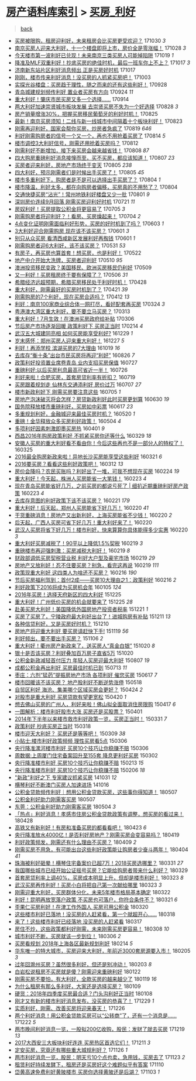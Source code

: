 [房产语料库索引](../../README.md)  > [买房_利好](买房_利好.md)
====
> [back](../README.md)

- [买房被限购，租房迎利好，未来租房会比买房更受欢迎？](http://jkwz.applinzi.com/ittc/7030286570475750417.html#%E4%B9%B0%E6%88%BF%E8%A2%AB%E9%99%90%E8%B4%AD%EF%BC%8C%E7%A7%9F%E6%88%BF%E8%BF%8E%E5%88%A9%E5%A5%BD%EF%BC%8C%E6%9C%AA%E6%9D%A5%E7%A7%9F%E6%88%BF%E4%BC%9A%E6%AF%94%E4%B9%B0%E6%88%BF%E6%9B%B4%E5%8F%97%E6%AC%A2%E8%BF%8E%EF%BC%9F) 171030 *3* 
- [南京买房人迎来大利好，十一个楼盘即将上市，房价全是零涨幅！](http://jkwz.applinzi.com/ittc/7029179431921386513.html#%E5%8D%97%E4%BA%AC%E4%B9%B0%E6%88%BF%E4%BA%BA%E8%BF%8E%E6%9D%A5%E5%A4%A7%E5%88%A9%E5%A5%BD%EF%BC%8C%E5%8D%81%E4%B8%80%E4%B8%AA%E6%A5%BC%E7%9B%98%E5%8D%B3%E5%B0%86%E4%B8%8A%E5%B8%82%EF%BC%8C%E6%88%BF%E4%BB%B7%E5%85%A8%E6%98%AF%E9%9B%B6%E6%B6%A8%E5%B9%85%EF%BC%81) 171028 *3* 
- [今天楼市第一波利好已兑现！未来南京三类买房人可能掉陷阱](http://jkwz.applinzi.com/ittc/7026196697133351953.html#%E4%BB%8A%E5%A4%A9%E6%A5%BC%E5%B8%82%E7%AC%AC%E4%B8%80%E6%B3%A2%E5%88%A9%E5%A5%BD%E5%B7%B2%E5%85%91%E7%8E%B0%EF%BC%81%E6%9C%AA%E6%9D%A5%E5%8D%97%E4%BA%AC%E4%B8%89%E7%B1%BB%E4%B9%B0%E6%88%BF%E4%BA%BA%E5%8F%AF%E8%83%BD%E6%8E%89%E9%99%B7%E9%98%B1) 171019 *1* 
- [降准及MLF双重利好！抄底买房的绝佳时机，最后一班车你上不上？](http://jkwz.applinzi.com/ittc/7025463431732397072.html#%E9%99%8D%E5%87%86%E5%8F%8AMLF%E5%8F%8C%E9%87%8D%E5%88%A9%E5%A5%BD%EF%BC%81%E6%8A%84%E5%BA%95%E4%B9%B0%E6%88%BF%E7%9A%84%E7%BB%9D%E4%BD%B3%E6%97%B6%E6%9C%BA%EF%BC%8C%E6%9C%80%E5%90%8E%E4%B8%80%E7%8F%AD%E8%BD%A6%E4%BD%A0%E4%B8%8A%E4%B8%8D%E4%B8%8A%EF%BC%9F) 171017 *3* 
- [济南新东站片区利好消息频出 正是买房好时机](http://jkwz.applinzi.com/ittc/7025429363074532369.html#%E6%B5%8E%E5%8D%97%E6%96%B0%E4%B8%9C%E7%AB%99%E7%89%87%E5%8C%BA%E5%88%A9%E5%A5%BD%E6%B6%88%E6%81%AF%E9%A2%91%E5%87%BA+%E6%AD%A3%E6%98%AF%E4%B9%B0%E6%88%BF%E5%A5%BD%E6%97%B6%E6%9C%BA) 171017  
- [刚刚，楼市传来利好消息！没买房的人抓紧买房吧！](http://jkwz.applinzi.com/ittc/7020248489009873936.html#%E5%88%9A%E5%88%9A%EF%BC%8C%E6%A5%BC%E5%B8%82%E4%BC%A0%E6%9D%A5%E5%88%A9%E5%A5%BD%E6%B6%88%E6%81%AF%EF%BC%81%E6%B2%A1%E4%B9%B0%E6%88%BF%E7%9A%84%E4%BA%BA%E6%8A%93%E7%B4%A7%E4%B9%B0%E6%88%BF%E5%90%A7%EF%BC%81) 171003  
- [实探光谷楼盘：买房趋于理性，随之而来的还有这些利好！](http://jkwz.applinzi.com/ittc/7018289041882219537.html#%E5%AE%9E%E6%8E%A2%E5%85%89%E8%B0%B7%E6%A5%BC%E7%9B%98%EF%BC%9A%E4%B9%B0%E6%88%BF%E8%B6%8B%E4%BA%8E%E7%90%86%E6%80%A7%EF%BC%8C%E9%9A%8F%E4%B9%8B%E8%80%8C%E6%9D%A5%E7%9A%84%E8%BF%98%E6%9C%89%E8%BF%99%E4%BA%9B%E5%88%A9%E5%A5%BD%EF%BC%81) 170928  
- [青岛城建规划频传利好 置业者买房有方向](http://jkwz.applinzi.com/ittc/7016655558453756945.html#%E9%9D%92%E5%B2%9B%E5%9F%8E%E5%BB%BA%E8%A7%84%E5%88%92%E9%A2%91%E4%BC%A0%E5%88%A9%E5%A5%BD+%E7%BD%AE%E4%B8%9A%E8%80%85%E4%B9%B0%E6%88%BF%E6%9C%89%E6%96%B9%E5%90%91) 170924 *11* 
- [重大利好！肇庆市民买房又多一个选择……](http://jkwz.applinzi.com/ittc/7013273741545702161.html#%E9%87%8D%E5%A4%A7%E5%88%A9%E5%A5%BD%EF%BC%81%E8%82%87%E5%BA%86%E5%B8%82%E6%B0%91%E4%B9%B0%E6%88%BF%E5%8F%88%E5%A4%9A%E4%B8%80%E4%B8%AA%E9%80%89%E6%8B%A9%E2%80%A6%E2%80%A6) 170914  
- [两大利好加速崇贤城市板块发展 去崇贤买房不失为一个好选择](http://jkwz.applinzi.com/ittc/7006881493899805713.html#%E4%B8%A4%E5%A4%A7%E5%88%A9%E5%A5%BD%E5%8A%A0%E9%80%9F%E5%B4%87%E8%B4%A4%E5%9F%8E%E5%B8%82%E6%9D%BF%E5%9D%97%E5%8F%91%E5%B1%95+%E5%8E%BB%E5%B4%87%E8%B4%A4%E4%B9%B0%E6%88%BF%E4%B8%8D%E5%A4%B1%E4%B8%BA%E4%B8%80%E4%B8%AA%E5%A5%BD%E9%80%89%E6%8B%A9) 170828 *3* 
- [房产销量增涨30%，把握买房移民葡萄牙的利好时机！](http://jkwz.applinzi.com/ittc/7005685105857922064.html#%E6%88%BF%E4%BA%A7%E9%94%80%E9%87%8F%E5%A2%9E%E6%B6%A830%25%EF%BC%8C%E6%8A%8A%E6%8F%A1%E4%B9%B0%E6%88%BF%E7%A7%BB%E6%B0%91%E8%91%A1%E8%90%84%E7%89%99%E7%9A%84%E5%88%A9%E5%A5%BD%E6%97%B6%E6%9C%BA%EF%BC%81) 170825  
- [最新！南京买房须知！二线与新一线城市中间隔着十个板块利好！](http://jkwz.applinzi.com/ittc/7004927218596447248.html#%E6%9C%80%E6%96%B0%EF%BC%81%E5%8D%97%E4%BA%AC%E4%B9%B0%E6%88%BF%E9%A1%BB%E7%9F%A5%EF%BC%81%E4%BA%8C%E7%BA%BF%E4%B8%8E%E6%96%B0%E4%B8%80%E7%BA%BF%E5%9F%8E%E5%B8%82%E4%B8%AD%E9%97%B4%E9%9A%94%E7%9D%80%E5%8D%81%E4%B8%AA%E6%9D%BF%E5%9D%97%E5%88%A9%E5%A5%BD%EF%BC%81) 170823  
- [刚需再迎利好，国家会帮你买房，炒房者急疯了](http://jkwz.applinzi.com/ittc/7003627223226254352.html#%E5%88%9A%E9%9C%80%E5%86%8D%E8%BF%8E%E5%88%A9%E5%A5%BD%EF%BC%8C%E5%9B%BD%E5%AE%B6%E4%BC%9A%E5%B8%AE%E4%BD%A0%E4%B9%B0%E6%88%BF%EF%BC%8C%E7%82%92%E6%88%BF%E8%80%85%E6%80%A5%E7%96%AF%E4%BA%86) 170819 *646* 
- [利好刚需购房者的信号一个又一个，再也不用抢着买房了](http://jkwz.applinzi.com/ittc/7001774233678775312.html#%E5%88%A9%E5%A5%BD%E5%88%9A%E9%9C%80%E8%B4%AD%E6%88%BF%E8%80%85%E7%9A%84%E4%BF%A1%E5%8F%B7%E4%B8%80%E4%B8%AA%E5%8F%88%E4%B8%80%E4%B8%AA%EF%BC%8C%E5%86%8D%E4%B9%9F%E4%B8%8D%E7%94%A8%E6%8A%A2%E7%9D%80%E4%B9%B0%E6%88%BF%E4%BA%86) 170814 *5* 
- [楼市调控3大利好信号，刚需还用抢着买房吗？](http://jkwz.applinzi.com/ittc/7001054815302714384.html#%E6%A5%BC%E5%B8%82%E8%B0%83%E6%8E%A73%E5%A4%A7%E5%88%A9%E5%A5%BD%E4%BF%A1%E5%8F%B7%EF%BC%8C%E5%88%9A%E9%9C%80%E8%BF%98%E7%94%A8%E6%8A%A2%E7%9D%80%E4%B9%B0%E6%88%BF%E5%90%97%EF%BC%9F) 170812  
- [刚需利好不断增加，接下来买房会越来越省钱！](http://jkwz.applinzi.com/ittc/6999515115215651856.html#%E5%88%9A%E9%9C%80%E5%88%A9%E5%A5%BD%E4%B8%8D%E6%96%AD%E5%A2%9E%E5%8A%A0%EF%BC%8C%E6%8E%A5%E4%B8%8B%E6%9D%A5%E4%B9%B0%E6%88%BF%E4%BC%9A%E8%B6%8A%E6%9D%A5%E8%B6%8A%E7%9C%81%E9%92%B1%EF%BC%81) 170808 *87* 
- [四大购房重磅利好消息接憧而至，买不买房，都应该知道！](http://jkwz.applinzi.com/ittc/6998706151498449937.html#%E5%9B%9B%E5%A4%A7%E8%B4%AD%E6%88%BF%E9%87%8D%E7%A3%85%E5%88%A9%E5%A5%BD%E6%B6%88%E6%81%AF%E6%8E%A5%E6%86%A7%E8%80%8C%E8%87%B3%EF%BC%8C%E4%B9%B0%E4%B8%8D%E4%B9%B0%E6%88%BF%EF%BC%8C%E9%83%BD%E5%BA%94%E8%AF%A5%E7%9F%A5%E9%81%93%EF%BC%81) 170807 *23* 
- [买房者迎来利好，房地产市场终于变天](http://jkwz.applinzi.com/ittc/6998401893163074576.html#%E4%B9%B0%E6%88%BF%E8%80%85%E8%BF%8E%E6%9D%A5%E5%88%A9%E5%A5%BD%EF%BC%8C%E6%88%BF%E5%9C%B0%E4%BA%A7%E5%B8%82%E5%9C%BA%E7%BB%88%E4%BA%8E%E5%8F%98%E5%A4%A9) 170805 *238* 
- [四大利好，预示刚需者们是时候出手买房了！](http://jkwz.applinzi.com/ittc/6998286889441035281.html#%E5%9B%9B%E5%A4%A7%E5%88%A9%E5%A5%BD%EF%BC%8C%E9%A2%84%E7%A4%BA%E5%88%9A%E9%9C%80%E8%80%85%E4%BB%AC%E6%98%AF%E6%97%B6%E5%80%99%E5%87%BA%E6%89%8B%E4%B9%B0%E6%88%BF%E4%BA%86%EF%BC%81) 170805 *45* 
- [楼市多重利好下，购房者是不是可以选择出手买房了？](http://jkwz.applinzi.com/ittc/6998054588408923153.html#%E6%A5%BC%E5%B8%82%E5%A4%9A%E9%87%8D%E5%88%A9%E5%A5%BD%E4%B8%8B%EF%BC%8C%E8%B4%AD%E6%88%BF%E8%80%85%E6%98%AF%E4%B8%8D%E6%98%AF%E5%8F%AF%E4%BB%A5%E9%80%89%E6%8B%A9%E5%87%BA%E6%89%8B%E4%B9%B0%E6%88%BF%E4%BA%86%EF%BC%9F) 170804 *1* 
- [楼市降温，利好太多，都在向购房者偏移，买房真的不用愁了？](http://jkwz.applinzi.com/ittc/6997964709339595792.html#%E6%A5%BC%E5%B8%82%E9%99%8D%E6%B8%A9%EF%BC%8C%E5%88%A9%E5%A5%BD%E5%A4%AA%E5%A4%9A%EF%BC%8C%E9%83%BD%E5%9C%A8%E5%90%91%E8%B4%AD%E6%88%BF%E8%80%85%E5%81%8F%E7%A7%BB%EF%BC%8C%E4%B9%B0%E6%88%BF%E7%9C%9F%E7%9A%84%E4%B8%8D%E7%94%A8%E6%84%81%E4%BA%86%EF%BC%9F) 170804  
- [交通快捷买房“沾光”！常州地铁利好楼盘又少一批](http://jkwz.applinzi.com/ittc/6996857746610455569.html#%E4%BA%A4%E9%80%9A%E5%BF%AB%E6%8D%B7%E4%B9%B0%E6%88%BF%E2%80%9C%E6%B2%BE%E5%85%89%E2%80%9D%EF%BC%81%E5%B8%B8%E5%B7%9E%E5%9C%B0%E9%93%81%E5%88%A9%E5%A5%BD%E6%A5%BC%E7%9B%98%E5%8F%88%E5%B0%91%E4%B8%80%E6%89%B9) 170801 *9* 
- [深圳房价连续9月回落 刚需买房迎利好时机](http://jkwz.applinzi.com/ittc/6992805499102561296.html#%E6%B7%B1%E5%9C%B3%E6%88%BF%E4%BB%B7%E8%BF%9E%E7%BB%AD9%E6%9C%88%E5%9B%9E%E8%90%BD+%E5%88%9A%E9%9C%80%E4%B9%B0%E6%88%BF%E8%BF%8E%E5%88%A9%E5%A5%BD%E6%97%B6%E6%9C%BA) 170721 *11* 
- [房奴利好！买房提取公积金将更容易了](http://jkwz.applinzi.com/ittc/6986767714105164817.html#%E6%88%BF%E5%A5%B4%E5%88%A9%E5%A5%BD%EF%BC%81%E4%B9%B0%E6%88%BF%E6%8F%90%E5%8F%96%E5%85%AC%E7%A7%AF%E9%87%91%E5%B0%86%E6%9B%B4%E5%AE%B9%E6%98%93%E4%BA%86) 170705 *3* 
- [刚需购房者将迎利好？！看房、买房燥起来！](http://jkwz.applinzi.com/ittc/6986436951316890629.html#%E5%88%9A%E9%9C%80%E8%B4%AD%E6%88%BF%E8%80%85%E5%B0%86%E8%BF%8E%E5%88%A9%E5%A5%BD%EF%BC%9F%EF%BC%81%E7%9C%8B%E6%88%BF%E3%80%81%E4%B9%B0%E6%88%BF%E7%87%A5%E8%B5%B7%E6%9D%A5%EF%BC%81) 170704 *2* 
- [4点变化证明刚需面临利好形势，买房的好时机到了吗？](http://jkwz.applinzi.com/ittc/6974750468776395780.html#4%E7%82%B9%E5%8F%98%E5%8C%96%E8%AF%81%E6%98%8E%E5%88%9A%E9%9C%80%E9%9D%A2%E4%B8%B4%E5%88%A9%E5%A5%BD%E5%BD%A2%E5%8A%BF%EF%BC%8C%E4%B9%B0%E6%88%BF%E7%9A%84%E5%A5%BD%E6%97%B6%E6%9C%BA%E5%88%B0%E4%BA%86%E5%90%97%EF%BC%9F) 170603 *1* 
- [3大利好迎合刚需购房 现在该不该买房？](http://jkwz.applinzi.com/ittc/6974218887120815108.html#3%E5%A4%A7%E5%88%A9%E5%A5%BD%E8%BF%8E%E5%90%88%E5%88%9A%E9%9C%80%E8%B4%AD%E6%88%BF+%E7%8E%B0%E5%9C%A8%E8%AF%A5%E4%B8%8D%E8%AF%A5%E4%B9%B0%E6%88%BF%EF%BC%9F) 170601 *3* 
- [别只从众买房 看清西咸新区发展利好再掏钱](http://jkwz.applinzi.com/ittc/6974196285748806660.html#%E5%88%AB%E5%8F%AA%E4%BB%8E%E4%BC%97%E4%B9%B0%E6%88%BF+%E7%9C%8B%E6%B8%85%E8%A5%BF%E5%92%B8%E6%96%B0%E5%8C%BA%E5%8F%91%E5%B1%95%E5%88%A9%E5%A5%BD%E5%86%8D%E6%8E%8F%E9%92%B1) 170601 *1* 
- [刚需购房者迎6大利好，该不该买房？](http://jkwz.applinzi.com/ittc/6973857582136427525.html#%E5%88%9A%E9%9C%80%E8%B4%AD%E6%88%BF%E8%80%85%E8%BF%8E6%E5%A4%A7%E5%88%A9%E5%A5%BD%EF%BC%8C%E8%AF%A5%E4%B8%8D%E8%AF%A5%E4%B9%B0%E6%88%BF%EF%BC%9F) 170531 *53* 
- [有房子，再买房也算首套！想买房，也是利好！](http://jkwz.applinzi.com/ittc/6970515128947573765.html#%E6%9C%89%E6%88%BF%E5%AD%90%EF%BC%8C%E5%86%8D%E4%B9%B0%E6%88%BF%E4%B9%9F%E7%AE%97%E9%A6%96%E5%A5%97%EF%BC%81%E6%83%B3%E4%B9%B0%E6%88%BF%EF%BC%8C%E4%B9%9F%E6%98%AF%E5%88%A9%E5%A5%BD%EF%BC%81) 170522  
- [地产中介开始大洗牌，买房者迎利好](http://jkwz.applinzi.com/ittc/6965966380867257349.html#%E5%9C%B0%E4%BA%A7%E4%B8%AD%E4%BB%8B%E5%BC%80%E5%A7%8B%E5%A4%A7%E6%B4%97%E7%89%8C%EF%BC%8C%E4%B9%B0%E6%88%BF%E8%80%85%E8%BF%8E%E5%88%A9%E5%A5%BD) 170510 *95* 
- [澳洲投资移民变政？美国移民、欧洲买房移民仍利好](http://jkwz.applinzi.com/ittc/6965587292356871172.html#%E6%BE%B3%E6%B4%B2%E6%8A%95%E8%B5%84%E7%A7%BB%E6%B0%91%E5%8F%98%E6%94%BF%EF%BC%9F%E7%BE%8E%E5%9B%BD%E7%A7%BB%E6%B0%91%E3%80%81%E6%AC%A7%E6%B4%B2%E4%B9%B0%E6%88%BF%E7%A7%BB%E6%B0%91%E4%BB%8D%E5%88%A9%E5%A5%BD) 170509  
- [又一利好！买房租房终于要有保障了？](http://jkwz.applinzi.com/ittc/6964659556939465733.html#%E5%8F%88%E4%B8%80%E5%88%A9%E5%A5%BD%EF%BC%81%E4%B9%B0%E6%88%BF%E7%A7%9F%E6%88%BF%E7%BB%88%E4%BA%8E%E8%A6%81%E6%9C%89%E4%BF%9D%E9%9A%9C%E4%BA%86%EF%BC%9F) 170506 *31* 
- [希腊经济远超预期，希腊买房移民处于利好时机！](http://jkwz.applinzi.com/ittc/6961636222207296516.html#%E5%B8%8C%E8%85%8A%E7%BB%8F%E6%B5%8E%E8%BF%9C%E8%B6%85%E9%A2%84%E6%9C%9F%EF%BC%8C%E5%B8%8C%E8%85%8A%E4%B9%B0%E6%88%BF%E7%A7%BB%E6%B0%91%E5%A4%84%E4%BA%8E%E5%88%A9%E5%A5%BD%E6%97%B6%E6%9C%BA%EF%BC%81) 170428  
- [重大利好，刚需最好的买房时机到了？](http://jkwz.applinzi.com/ittc/6958735506518049796.html#%E9%87%8D%E5%A4%A7%E5%88%A9%E5%A5%BD%EF%BC%8C%E5%88%9A%E9%9C%80%E6%9C%80%E5%A5%BD%E7%9A%84%E4%B9%B0%E6%88%BF%E6%97%B6%E6%9C%BA%E5%88%B0%E4%BA%86%EF%BC%9F) 170421 *39* 
- [刚需购房的7个利好，现在买房合适吗？](http://jkwz.applinzi.com/ittc/6955705100583568388.html#%E5%88%9A%E9%9C%80%E8%B4%AD%E6%88%BF%E7%9A%847%E4%B8%AA%E5%88%A9%E5%A5%BD%EF%BC%8C%E7%8E%B0%E5%9C%A8%E4%B9%B0%E6%88%BF%E5%90%88%E9%80%82%E5%90%97%EF%BC%9F) 170412 *13* 
- [利好：南京100家商业综合体一网打尽，看好配套再买房](http://jkwz.applinzi.com/ittc/6948676385290847236.html#%E5%88%A9%E5%A5%BD%EF%BC%9A%E5%8D%97%E4%BA%AC100%E5%AE%B6%E5%95%86%E4%B8%9A%E7%BB%BC%E5%90%88%E4%BD%93%E4%B8%80%E7%BD%91%E6%89%93%E5%B0%BD%EF%BC%8C%E7%9C%8B%E5%A5%BD%E9%85%8D%E5%A5%97%E5%86%8D%E4%B9%B0%E6%88%BF) 170324 *3* 
- [粤港澳大湾区重大利好，要不要立马买房？](http://jkwz.applinzi.com/ittc/6944447794726306821.html#%E7%B2%A4%E6%B8%AF%E6%BE%B3%E5%A4%A7%E6%B9%BE%E5%8C%BA%E9%87%8D%E5%A4%A7%E5%88%A9%E5%A5%BD%EF%BC%8C%E8%A6%81%E4%B8%8D%E8%A6%81%E7%AB%8B%E9%A9%AC%E4%B9%B0%E6%88%BF%EF%BC%9F) 170313  
- [重大利好！7月生效！在澳洲买房政府给补贴](http://jkwz.applinzi.com/ittc/6941858115430646788.html#%E9%87%8D%E5%A4%A7%E5%88%A9%E5%A5%BD%EF%BC%817%E6%9C%88%E7%94%9F%E6%95%88%EF%BC%81%E5%9C%A8%E6%BE%B3%E6%B4%B2%E4%B9%B0%E6%88%BF%E6%94%BF%E5%BA%9C%E7%BB%99%E8%A1%A5%E8%B4%B4) 170306  
- [节后房产市场逐渐回暖 政策利好下 买房正当时](http://jkwz.applinzi.com/ittc/6934433522495521797.html#%E8%8A%82%E5%90%8E%E6%88%BF%E4%BA%A7%E5%B8%82%E5%9C%BA%E9%80%90%E6%B8%90%E5%9B%9E%E6%9A%96+%E6%94%BF%E7%AD%96%E5%88%A9%E5%A5%BD%E4%B8%8B+%E4%B9%B0%E6%88%BF%E6%AD%A3%E5%BD%93%E6%97%B6) 170214 *4* 
- [武汉五大城建同亮相 如何买房能享受利好?](http://jkwz.applinzi.com/ittc/6917154482592154629.html#%E6%AD%A6%E6%B1%89%E4%BA%94%E5%A4%A7%E5%9F%8E%E5%BB%BA%E5%90%8C%E4%BA%AE%E7%9B%B8+%E5%A6%82%E4%BD%95%E4%B9%B0%E6%88%BF%E8%83%BD%E4%BA%AB%E5%8F%97%E5%88%A9%E5%A5%BD%3F) 161229 *1* 
- [岁末感怀：郑州买房人迎来重大利好！](http://jkwz.applinzi.com/ittc/6916341970544100357.html#%E5%B2%81%E6%9C%AB%E6%84%9F%E6%80%80%EF%BC%9A%E9%83%91%E5%B7%9E%E4%B9%B0%E6%88%BF%E4%BA%BA%E8%BF%8E%E6%9D%A5%E9%87%8D%E5%A4%A7%E5%88%A9%E5%A5%BD%EF%BC%81) 161227 *5* 
- [利好！再添学校 滨湖买房的7大理由](http://jkwz.applinzi.com/ittc/6890720030215373828.html#%E5%88%A9%E5%A5%BD%EF%BC%81%E5%86%8D%E6%B7%BB%E5%AD%A6%E6%A0%A1+%E6%BB%A8%E6%B9%96%E4%B9%B0%E6%88%BF%E7%9A%847%E5%A4%A7%E7%90%86%E7%94%B1) 161019 *16* 
- [去库存“衡十条”出台市民买房将再迎“利好”](http://jkwz.applinzi.com/ittc/6870588176976053252.html#%E5%8E%BB%E5%BA%93%E5%AD%98%E2%80%9C%E8%A1%A1%E5%8D%81%E6%9D%A1%E2%80%9D%E5%87%BA%E5%8F%B0%E5%B8%82%E6%B0%91%E4%B9%B0%E6%88%BF%E5%B0%86%E5%86%8D%E8%BF%8E%E2%80%9C%E5%88%A9%E5%A5%BD%E2%80%9D) 160826 *7* 
- [政策利好投资置业席卷青岛 业内支招买房保值](http://jkwz.applinzi.com/ittc/6859479137080837124.html#%E6%94%BF%E7%AD%96%E5%88%A9%E5%A5%BD%E6%8A%95%E8%B5%84%E7%BD%AE%E4%B8%9A%E5%B8%AD%E5%8D%B7%E9%9D%92%E5%B2%9B+%E4%B8%9A%E5%86%85%E6%94%AF%E6%8B%9B%E4%B9%B0%E6%88%BF%E4%BF%9D%E5%80%BC) 160727  
- [重磅利好:以后买房利息最高可省近一半！](http://jkwz.applinzi.com/ittc/6859097604440458244.html#%E9%87%8D%E7%A3%85%E5%88%A9%E5%A5%BD%3A%E4%BB%A5%E5%90%8E%E4%B9%B0%E6%88%BF%E5%88%A9%E6%81%AF%E6%9C%80%E9%AB%98%E5%8F%AF%E7%9C%81%E8%BF%91%E4%B8%80%E5%8D%8A%EF%BC%81) 160726  
- [利好来啦！合肥买房，首套房贷利率有折扣？](http://jkwz.applinzi.com/ittc/6856528571178419204.html#%E5%88%A9%E5%A5%BD%E6%9D%A5%E5%95%A6%EF%BC%81%E5%90%88%E8%82%A5%E4%B9%B0%E6%88%BF%EF%BC%8C%E9%A6%96%E5%A5%97%E6%88%BF%E8%B4%B7%E5%88%A9%E7%8E%87%E6%9C%89%E6%8A%98%E6%89%A3%EF%BC%9F) 160719  
- [买房跟着规划走 仙林东交通添利好  房价过万](http://jkwz.applinzi.com/ittc/6852166082005304324.html#%E4%B9%B0%E6%88%BF%E8%B7%9F%E7%9D%80%E8%A7%84%E5%88%92%E8%B5%B0+%E4%BB%99%E6%9E%97%E4%B8%9C%E4%BA%A4%E9%80%9A%E6%B7%BB%E5%88%A9%E5%A5%BD++%E6%88%BF%E4%BB%B7%E8%BF%87%E4%B8%87) 160707 *27* 
- [楼市新政利好下 刚需买房要注意这些](http://jkwz.applinzi.com/ittc/6851355026416731141.html#%E6%A5%BC%E5%B8%82%E6%96%B0%E6%94%BF%E5%88%A9%E5%A5%BD%E4%B8%8B+%E5%88%9A%E9%9C%80%E4%B9%B0%E6%88%BF%E8%A6%81%E6%B3%A8%E6%84%8F%E8%BF%99%E4%BA%9B) 160705 *1* 
- [房地产泡沫破灭将会怎样？房贷新政利好此时买房更划算](http://jkwz.applinzi.com/ittc/6849559975814497285.html#%E6%88%BF%E5%9C%B0%E4%BA%A7%E6%B3%A1%E6%B2%AB%E7%A0%B4%E7%81%AD%E5%B0%86%E4%BC%9A%E6%80%8E%E6%A0%B7%EF%BC%9F%E6%88%BF%E8%B4%B7%E6%96%B0%E6%94%BF%E5%88%A9%E5%A5%BD%E6%AD%A4%E6%97%B6%E4%B9%B0%E6%88%BF%E6%9B%B4%E5%88%92%E7%AE%97) 160630 *19* 
- [国务院释放楼市重磅利好，买房如中彩票](http://jkwz.applinzi.com/ittc/6844706601570927621.html#%E5%9B%BD%E5%8A%A1%E9%99%A2%E9%87%8A%E6%94%BE%E6%A5%BC%E5%B8%82%E9%87%8D%E7%A3%85%E5%88%A9%E5%A5%BD%EF%BC%8C%E4%B9%B0%E6%88%BF%E5%A6%82%E4%B8%AD%E5%BD%A9%E7%A5%A8) 160617 *23* 
- [多重规划利好，金融城迎来最佳买房时机？](http://jkwz.applinzi.com/ittc/6834320262140789764.html#%E5%A4%9A%E9%87%8D%E8%A7%84%E5%88%92%E5%88%A9%E5%A5%BD%EF%BC%8C%E9%87%91%E8%9E%8D%E5%9F%8E%E8%BF%8E%E6%9D%A5%E6%9C%80%E4%BD%B3%E4%B9%B0%E6%88%BF%E6%97%B6%E6%9C%BA%EF%BC%9F) 160520 *1* 
- [重磅！金华释放众多买房利好政策！](http://jkwz.applinzi.com/ittc/6828302291828212741.html#%E9%87%8D%E7%A3%85%EF%BC%81%E9%87%91%E5%8D%8E%E9%87%8A%E6%94%BE%E4%BC%97%E5%A4%9A%E4%B9%B0%E6%88%BF%E5%88%A9%E5%A5%BD%E6%94%BF%E7%AD%96%EF%BC%81) 160504 *4* 
- [多项利好因素刺激即墨买房热](http://jkwz.applinzi.com/ittc/6816038497911571460.html#%E5%A4%9A%E9%A1%B9%E5%88%A9%E5%A5%BD%E5%9B%A0%E7%B4%A0%E5%88%BA%E6%BF%80%E5%8D%B3%E5%A2%A8%E4%B9%B0%E6%88%BF%E7%83%AD) 160401 *9* 
- [西昌2016年购房政策利好 不抓紧买房你还等什么](http://jkwz.applinzi.com/ittc/6814955154977588229.html#%E8%A5%BF%E6%98%8C2016%E5%B9%B4%E8%B4%AD%E6%88%BF%E6%94%BF%E7%AD%96%E5%88%A9%E5%A5%BD+%E4%B8%8D%E6%8A%93%E7%B4%A7%E4%B9%B0%E6%88%BF%E4%BD%A0%E8%BF%98%E7%AD%89%E4%BB%80%E4%B9%88) 160329 *18* 
- [安徽人买房的重大利好看不看由你！今后这些再也不是一部分人的特权了！](http://jkwz.applinzi.com/ittc/6813622026128327685.html#%E5%AE%89%E5%BE%BD%E4%BA%BA%E4%B9%B0%E6%88%BF%E7%9A%84%E9%87%8D%E5%A4%A7%E5%88%A9%E5%A5%BD%E7%9C%8B%E4%B8%8D%E7%9C%8B%E7%94%B1%E4%BD%A0%EF%BC%81%E4%BB%8A%E5%90%8E%E8%BF%99%E4%BA%9B%E5%86%8D%E4%B9%9F%E4%B8%8D%E6%98%AF%E4%B8%80%E9%83%A8%E5%88%86%E4%BA%BA%E7%9A%84%E7%89%B9%E6%9D%83%E4%BA%86%EF%BC%81) 160325  
- [2016最全购房新政来啦！异地长沙买房能享受这些利好](http://jkwz.applinzi.com/ittc/6812096519830258692.html#2016%E6%9C%80%E5%85%A8%E8%B4%AD%E6%88%BF%E6%96%B0%E6%94%BF%E6%9D%A5%E5%95%A6%EF%BC%81%E5%BC%82%E5%9C%B0%E9%95%BF%E6%B2%99%E4%B9%B0%E6%88%BF%E8%83%BD%E4%BA%AB%E5%8F%97%E8%BF%99%E4%BA%9B%E5%88%A9%E5%A5%BD) 160321 *6* 
- [2016要买房？看看这些利好政策吧！](http://jkwz.applinzi.com/ittc/6808717037249496068.html#2016%E8%A6%81%E4%B9%B0%E6%88%BF%EF%BC%9F%E7%9C%8B%E7%9C%8B%E8%BF%99%E4%BA%9B%E5%88%A9%E5%A5%BD%E6%94%BF%E7%AD%96%E5%90%A7%EF%BC%81) 160312 *13* 
- [房价会降吗？农民买账吗？利好出了一堆，可我不想现在买房](http://jkwz.applinzi.com/ittc/6802314780702409733.html#%E6%88%BF%E4%BB%B7%E4%BC%9A%E9%99%8D%E5%90%97%EF%BC%9F%E5%86%9C%E6%B0%91%E4%B9%B0%E8%B4%A6%E5%90%97%EF%BC%9F%E5%88%A9%E5%A5%BD%E5%87%BA%E4%BA%86%E4%B8%80%E5%A0%86%EF%BC%8C%E5%8F%AF%E6%88%91%E4%B8%8D%E6%83%B3%E7%8E%B0%E5%9C%A8%E4%B9%B0%E6%88%BF) 160224 *19* 
- [重大利好！今天起，株洲人买房能省一大笔钱！](http://jkwz.applinzi.com/ittc/6801938594805580804.html#%E9%87%8D%E5%A4%A7%E5%88%A9%E5%A5%BD%EF%BC%81%E4%BB%8A%E5%A4%A9%E8%B5%B7%EF%BC%8C%E6%A0%AA%E6%B4%B2%E4%BA%BA%E4%B9%B0%E6%88%BF%E8%83%BD%E7%9C%81%E4%B8%80%E5%A4%A7%E7%AC%94%E9%92%B1%EF%BC%81) 160223 *4* 
- [现在青岛买房能省好几万，之前买房的都说亏死了 | 细扒近期重磅利好房产政策](http://jkwz.applinzi.com/ittc/6801919919906096132.html#%E7%8E%B0%E5%9C%A8%E9%9D%92%E5%B2%9B%E4%B9%B0%E6%88%BF%E8%83%BD%E7%9C%81%E5%A5%BD%E5%87%A0%E4%B8%87%EF%BC%8C%E4%B9%8B%E5%89%8D%E4%B9%B0%E6%88%BF%E7%9A%84%E9%83%BD%E8%AF%B4%E4%BA%8F%E6%AD%BB%E4%BA%86+%7C+%E7%BB%86%E6%89%92%E8%BF%91%E6%9C%9F%E9%87%8D%E7%A3%85%E5%88%A9%E5%A5%BD%E6%88%BF%E4%BA%A7%E6%94%BF%E7%AD%96) 160223 *4* 
- [去库存意图的利好政策下该不该买房？](http://jkwz.applinzi.com/ittc/6801335442238604292.html#%E5%8E%BB%E5%BA%93%E5%AD%98%E6%84%8F%E5%9B%BE%E7%9A%84%E5%88%A9%E5%A5%BD%E6%94%BF%E7%AD%96%E4%B8%8B%E8%AF%A5%E4%B8%8D%E8%AF%A5%E4%B9%B0%E6%88%BF%EF%BC%9F) 160221 *179* 
- [重大利好！后天起，郑州人买房能省下好几万！](http://jkwz.applinzi.com/ittc/6800993277583033349.html#%E9%87%8D%E5%A4%A7%E5%88%A9%E5%A5%BD%EF%BC%81%E5%90%8E%E5%A4%A9%E8%B5%B7%EF%BC%8C%E9%83%91%E5%B7%9E%E4%BA%BA%E4%B9%B0%E6%88%BF%E8%83%BD%E7%9C%81%E4%B8%8B%E5%A5%BD%E5%87%A0%E4%B8%87%EF%BC%81) 160220 *41* 
- [干货重磅消息！房地产又出新利好，上海买房能省不少钱！](http://jkwz.applinzi.com/ittc/6800983312914973700.html#%E5%B9%B2%E8%B4%A7%E9%87%8D%E7%A3%85%E6%B6%88%E6%81%AF%EF%BC%81%E6%88%BF%E5%9C%B0%E4%BA%A7%E5%8F%88%E5%87%BA%E6%96%B0%E5%88%A9%E5%A5%BD%EF%BC%8C%E4%B8%8A%E6%B5%B7%E4%B9%B0%E6%88%BF%E8%83%BD%E7%9C%81%E4%B8%8D%E5%B0%91%E9%92%B1%EF%BC%81) 160220 *2* 
- [后天起，广西人买房可省下好几万！重大利好来了！](http://jkwz.applinzi.com/ittc/6800897401778865156.html#%E5%90%8E%E5%A4%A9%E8%B5%B7%EF%BC%8C%E5%B9%BF%E8%A5%BF%E4%BA%BA%E4%B9%B0%E6%88%BF%E5%8F%AF%E7%9C%81%E4%B8%8B%E5%A5%BD%E5%87%A0%E4%B8%87%EF%BC%81%E9%87%8D%E5%A4%A7%E5%88%A9%E5%A5%BD%E6%9D%A5%E4%BA%86%EF%BC%81) 160220  
- [武汉人买房将省下好几万！楼市利好，快来算算你具体能得多少实惠](http://jkwz.applinzi.com/ittc/6800822415298921477.html#%E6%AD%A6%E6%B1%89%E4%BA%BA%E4%B9%B0%E6%88%BF%E5%B0%86%E7%9C%81%E4%B8%8B%E5%A5%BD%E5%87%A0%E4%B8%87%EF%BC%81%E6%A5%BC%E5%B8%82%E5%88%A9%E5%A5%BD%EF%BC%8C%E5%BF%AB%E6%9D%A5%E7%AE%97%E7%AE%97%E4%BD%A0%E5%85%B7%E4%BD%93%E8%83%BD%E5%BE%97%E5%A4%9A%E5%B0%91%E5%AE%9E%E6%83%A0) 160220 *3* 
- [重大利好买房减税了！90平以上降低1.5%契税](http://jkwz.applinzi.com/ittc/6800662878440915973.html#%E9%87%8D%E5%A4%A7%E5%88%A9%E5%A5%BD%E4%B9%B0%E6%88%BF%E5%87%8F%E7%A8%8E%E4%BA%86%EF%BC%8190%E5%B9%B3%E4%BB%A5%E4%B8%8A%E9%99%8D%E4%BD%8E1.5%25%E5%A5%91%E7%A8%8E) 160219 *3* 
- [重磅楼市再迎强刺激：买房减税大利好！](http://jkwz.applinzi.com/ittc/6800603339821679621.html#%E9%87%8D%E7%A3%85%E6%A5%BC%E5%B8%82%E5%86%8D%E8%BF%8E%E5%BC%BA%E5%88%BA%E6%BF%80%EF%BC%9A%E4%B9%B0%E6%88%BF%E5%87%8F%E7%A8%8E%E5%A4%A7%E5%88%A9%E5%A5%BD%EF%BC%81) 160219 *8* 
- [财政部调低买房契税营业税 利好大户型及豪宅市场](http://jkwz.applinzi.com/ittc/6800582980242244613.html#%E8%B4%A2%E6%94%BF%E9%83%A8%E8%B0%83%E4%BD%8E%E4%B9%B0%E6%88%BF%E5%A5%91%E7%A8%8E%E8%90%A5%E4%B8%9A%E7%A8%8E+%E5%88%A9%E5%A5%BD%E5%A4%A7%E6%88%B7%E5%9E%8B%E5%8F%8A%E8%B1%AA%E5%AE%85%E5%B8%82%E5%9C%BA) 160219 *29* 
- [房地产又放利好！忍不住要买房？别急，看完这再说](http://jkwz.applinzi.com/ittc/6800563457095107589.html#%E6%88%BF%E5%9C%B0%E4%BA%A7%E5%8F%88%E6%94%BE%E5%88%A9%E5%A5%BD%EF%BC%81%E5%BF%8D%E4%B8%8D%E4%BD%8F%E8%A6%81%E4%B9%B0%E6%88%BF%EF%BC%9F%E5%88%AB%E6%80%A5%EF%BC%8C%E7%9C%8B%E5%AE%8C%E8%BF%99%E5%86%8D%E8%AF%B4) 160219 *111* 
- [政策现重大利好 这四类人为啥还不买房？](http://jkwz.applinzi.com/ittc/6799453755489649669.html#%E6%94%BF%E7%AD%96%E7%8E%B0%E9%87%8D%E5%A4%A7%E5%88%A9%E5%A5%BD+%E8%BF%99%E5%9B%9B%E7%B1%BB%E4%BA%BA%E4%B8%BA%E5%95%A5%E8%BF%98%E4%B8%8D%E4%B9%B0%E6%88%BF%EF%BC%9F) 160216 *190* 
- [节后买房福利驾到：首付2成——买房10大理由之1：政策利好](http://jkwz.applinzi.com/ittc/6799366917978588164.html#%E8%8A%82%E5%90%8E%E4%B9%B0%E6%88%BF%E7%A6%8F%E5%88%A9%E9%A9%BE%E5%88%B0%EF%BC%9A%E9%A6%96%E4%BB%982%E6%88%90%E2%80%94%E2%80%94%E4%B9%B0%E6%88%BF10%E5%A4%A7%E7%90%86%E7%94%B1%E4%B9%8B1%EF%BC%9A%E6%94%BF%E7%AD%96%E5%88%A9%E5%A5%BD) 160216 *2* 
- [利好政策下2016将成为买房机会年](http://jkwz.applinzi.com/ittc/6783766165923038212.html#%E5%88%A9%E5%A5%BD%E6%94%BF%E7%AD%96%E4%B8%8B2016%E5%B0%86%E6%88%90%E4%B8%BA%E4%B9%B0%E6%88%BF%E6%9C%BA%E4%BC%9A%E5%B9%B4) 160105 *124* 
- [2016年买房！选择天府新区的四大利好](http://jkwz.applinzi.com/ittc/6779779644358394884.html#2016%E5%B9%B4%E4%B9%B0%E6%88%BF%EF%BC%81%E9%80%89%E6%8B%A9%E5%A4%A9%E5%BA%9C%E6%96%B0%E5%8C%BA%E7%9A%84%E5%9B%9B%E5%A4%A7%E5%88%A9%E5%A5%BD) 151225  
- [重大利好！广州低价买房的机会就要来了](http://jkwz.applinzi.com/ittc/6779535162450904068.html#%E9%87%8D%E5%A4%A7%E5%88%A9%E5%A5%BD%EF%BC%81%E5%B9%BF%E5%B7%9E%E4%BD%8E%E4%BB%B7%E4%B9%B0%E6%88%BF%E7%9A%84%E6%9C%BA%E4%BC%9A%E5%B0%B1%E8%A6%81%E6%9D%A5%E4%BA%86) 151225 *28* 
- [赴美买房大利好！美国降低外国房地产投资者税率](http://jkwz.applinzi.com/ittc/6778188925395010564.html#%E8%B5%B4%E7%BE%8E%E4%B9%B0%E6%88%BF%E5%A4%A7%E5%88%A9%E5%A5%BD%EF%BC%81%E7%BE%8E%E5%9B%BD%E9%99%8D%E4%BD%8E%E5%A4%96%E5%9B%BD%E6%88%BF%E5%9C%B0%E4%BA%A7%E6%8A%95%E8%B5%84%E8%80%85%E7%A8%8E%E7%8E%87) 151221 *1* 
- [买房了买房了，宁陵政府最大利好出台了！进城购房有补贴](http://jkwz.applinzi.com/ittc/6774581586767119364.html#%E4%B9%B0%E6%88%BF%E4%BA%86%E4%B9%B0%E6%88%BF%E4%BA%86%EF%BC%8C%E5%AE%81%E9%99%B5%E6%94%BF%E5%BA%9C%E6%9C%80%E5%A4%A7%E5%88%A9%E5%A5%BD%E5%87%BA%E5%8F%B0%E4%BA%86%EF%BC%81%E8%BF%9B%E5%9F%8E%E8%B4%AD%E6%88%BF%E6%9C%89%E8%A1%A5%E8%B4%B4) 151211 *13* 
- [各种信贷利好，又是买房好时机？](http://jkwz.applinzi.com/ittc/6774244899176317957.html#%E5%90%84%E7%A7%8D%E4%BF%A1%E8%B4%B7%E5%88%A9%E5%A5%BD%EF%BC%8C%E5%8F%88%E6%98%AF%E4%B9%B0%E6%88%BF%E5%A5%BD%E6%97%B6%E6%9C%BA%EF%BC%9F) 151210  
- [房地产将迎重大利好 要买房请赶快下手!](http://jkwz.applinzi.com/ittc/6766414138305938437.html#%E6%88%BF%E5%9C%B0%E4%BA%A7%E5%B0%86%E8%BF%8E%E9%87%8D%E5%A4%A7%E5%88%A9%E5%A5%BD+%E8%A6%81%E4%B9%B0%E6%88%BF%E8%AF%B7%E8%B5%B6%E5%BF%AB%E4%B8%8B%E6%89%8B%21) 151119 *56* 
- [利好频出，要不要出手买房？](http://jkwz.applinzi.com/ittc/6761513575541900292.html#%E5%88%A9%E5%A5%BD%E9%A2%91%E5%87%BA%EF%BC%8C%E8%A6%81%E4%B8%8D%E8%A6%81%E5%87%BA%E6%89%8B%E4%B9%B0%E6%88%BF%EF%BC%9F) 151106 *2* 
- [重大利好！衢州房产新政来了，送买房人“真金白银”](http://jkwz.applinzi.com/ittc/6755312279442129925.html#%E9%87%8D%E5%A4%A7%E5%88%A9%E5%A5%BD%EF%BC%81%E8%A1%A2%E5%B7%9E%E6%88%BF%E4%BA%A7%E6%96%B0%E6%94%BF%E6%9D%A5%E4%BA%86%EF%BC%8C%E9%80%81%E4%B9%B0%E6%88%BF%E4%BA%BA%E2%80%9C%E7%9C%9F%E9%87%91%E7%99%BD%E9%93%B6%E2%80%9D) 151020 *8* 
- [银十是否该买房？利好叠加百万房子直省5万](http://jkwz.applinzi.com/ittc/6755289992857519108.html#%E9%93%B6%E5%8D%81%E6%98%AF%E5%90%A6%E8%AF%A5%E4%B9%B0%E6%88%BF%EF%BC%9F%E5%88%A9%E5%A5%BD%E5%8F%A0%E5%8A%A0%E7%99%BE%E4%B8%87%E6%88%BF%E5%AD%90%E7%9B%B4%E7%9C%815%E4%B8%87) 151020  
- [公积金新政减轻首付压力 年轻人买房迎最大利好](http://jkwz.applinzi.com/ittc/547650611436579773.html#%E5%85%AC%E7%A7%AF%E9%87%91%E6%96%B0%E6%94%BF%E5%87%8F%E8%BD%BB%E9%A6%96%E4%BB%98%E5%8E%8B%E5%8A%9B+%E5%B9%B4%E8%BD%BB%E4%BA%BA%E4%B9%B0%E6%88%BF%E8%BF%8E%E6%9C%80%E5%A4%A7%E5%88%A9%E5%A5%BD) 150807 *19* 
- [成都公积金再出利好 买房最佳时机已到](http://jkwz.applinzi.com/ittc/547650615055788865.html#%E6%88%90%E9%83%BD%E5%85%AC%E7%A7%AF%E9%87%91%E5%86%8D%E5%87%BA%E5%88%A9%E5%A5%BD+%E4%B9%B0%E6%88%BF%E6%9C%80%E4%BD%B3%E6%97%B6%E6%9C%BA%E5%B7%B2%E5%88%B0) 150713 *11* 
- [枣庄：六剂“猛药”提振房地产市场 各项利好 催您买房](http://jkwz.applinzi.com/ittc/547650611424255698.html#%E6%9E%A3%E5%BA%84%EF%BC%9A%E5%85%AD%E5%89%82%E2%80%9C%E7%8C%9B%E8%8D%AF%E2%80%9D%E6%8F%90%E6%8C%AF%E6%88%BF%E5%9C%B0%E4%BA%A7%E5%B8%82%E5%9C%BA+%E5%90%84%E9%A1%B9%E5%88%A9%E5%A5%BD+%E5%82%AC%E6%82%A8%E4%B9%B0%E6%88%BF) 150617 *7* 
- [楼市回暖该不该买房？ 地产股利好不断逆势涨停](http://jkwz.applinzi.com/ittc/547650611417136574.html#%E6%A5%BC%E5%B8%82%E5%9B%9E%E6%9A%96%E8%AF%A5%E4%B8%8D%E8%AF%A5%E4%B9%B0%E6%88%BF%EF%BC%9F+%E5%9C%B0%E4%BA%A7%E8%82%A1%E5%88%A9%E5%A5%BD%E4%B8%8D%E6%96%AD%E9%80%86%E5%8A%BF%E6%B6%A8%E5%81%9C) 150518  
- [自贸区利好  海沧、集美哪个区域买房会更好？](http://jkwz.applinzi.com/ittc/547650611406283278.html#%E8%87%AA%E8%B4%B8%E5%8C%BA%E5%88%A9%E5%A5%BD++%E6%B5%B7%E6%B2%A7%E3%80%81%E9%9B%86%E7%BE%8E%E5%93%AA%E4%B8%AA%E5%8C%BA%E5%9F%9F%E4%B9%B0%E6%88%BF%E4%BC%9A%E6%9B%B4%E5%A5%BD%EF%BC%9F) 150424 *2* 
- [对股市是重大利好 买房贷款有望更宽松](http://jkwz.applinzi.com/ittc/547650611407666874.html#%E5%AF%B9%E8%82%A1%E5%B8%82%E6%98%AF%E9%87%8D%E5%A4%A7%E5%88%A9%E5%A5%BD+%E4%B9%B0%E6%88%BF%E8%B4%B7%E6%AC%BE%E6%9C%89%E6%9C%9B%E6%9B%B4%E5%AE%BD%E6%9D%BE) 150420 *1* 
- [想去佛山买房的广州人，利好来啦！佛山拟全面取消住房限购](http://jkwz.applinzi.com/ittc/547650611405205855.html#%E6%83%B3%E5%8E%BB%E4%BD%9B%E5%B1%B1%E4%B9%B0%E6%88%BF%E7%9A%84%E5%B9%BF%E5%B7%9E%E4%BA%BA%EF%BC%8C%E5%88%A9%E5%A5%BD%E6%9D%A5%E5%95%A6%EF%BC%81%E4%BD%9B%E5%B1%B1%E6%8B%9F%E5%85%A8%E9%9D%A2%E5%8F%96%E6%B6%88%E4%BD%8F%E6%88%BF%E9%99%90%E8%B4%AD) 150417 *6* 
- [一图解析：楼市利好股市大涨 买房还是买股票？](http://jkwz.applinzi.com/ittc/547650611397627897.html#%E4%B8%80%E5%9B%BE%E8%A7%A3%E6%9E%90%EF%BC%9A%E6%A5%BC%E5%B8%82%E5%88%A9%E5%A5%BD%E8%82%A1%E5%B8%82%E5%A4%A7%E6%B6%A8+%E4%B9%B0%E6%88%BF%E8%BF%98%E6%98%AF%E4%B9%B0%E8%82%A1%E7%A5%A8%EF%BC%9F) 150401  
- [2014年下半年以来楼市救市利好政策一览，买房正当时！](http://jkwz.applinzi.com/ittc/547650611396417507.html#2014%E5%B9%B4%E4%B8%8B%E5%8D%8A%E5%B9%B4%E4%BB%A5%E6%9D%A5%E6%A5%BC%E5%B8%82%E6%95%91%E5%B8%82%E5%88%A9%E5%A5%BD%E6%94%BF%E7%AD%96%E4%B8%80%E8%A7%88%EF%BC%8C%E4%B9%B0%E6%88%BF%E6%AD%A3%E5%BD%93%E6%97%B6%EF%BC%81) 150331 *7* 
- [政策利好 抄底买房正当时](http://jkwz.applinzi.com/ittc/547650611396859648.html#%E6%94%BF%E7%AD%96%E5%88%A9%E5%A5%BD+%E6%8A%84%E5%BA%95%E4%B9%B0%E6%88%BF%E6%AD%A3%E5%BD%93%E6%97%B6) 150318  
- [楼市迎天大利好？ 买房还是等等吧！](http://jkwz.applinzi.com/ittc/547650611394850410.html#%E6%A5%BC%E5%B8%82%E8%BF%8E%E5%A4%A9%E5%A4%A7%E5%88%A9%E5%A5%BD%EF%BC%9F+%E4%B9%B0%E6%88%BF%E8%BF%98%E6%98%AF%E7%AD%89%E7%AD%89%E5%90%A7%EF%BC%81) 150309 *38* 
- [小贴士:楼市利好政策频频 理性买房看5点](http://jkwz.applinzi.com/ittc/547650611395462459.html#%E5%B0%8F%E8%B4%B4%E5%A3%AB%3A%E6%A5%BC%E5%B8%82%E5%88%A9%E5%A5%BD%E6%94%BF%E7%AD%96%E9%A2%91%E9%A2%91+%E7%90%86%E6%80%A7%E4%B9%B0%E6%88%BF%E7%9C%8B5%E7%82%B9) 150306  
- [央行降准漯河楼市利好 买房10个技巧让你稳赚不赔](http://jkwz.applinzi.com/ittc/547650611394694952.html#%E5%A4%AE%E8%A1%8C%E9%99%8D%E5%87%86%E6%BC%AF%E6%B2%B3%E6%A5%BC%E5%B8%82%E5%88%A9%E5%A5%BD+%E4%B9%B0%E6%88%BF10%E4%B8%AA%E6%8A%80%E5%B7%A7%E8%AE%A9%E4%BD%A0%E7%A8%B3%E8%B5%9A%E4%B8%8D%E8%B5%94) 150306  
- [周数据:上周厦门住宅备案回升至155套 降息更利好买房](http://jkwz.applinzi.com/ittc/547650611395365613.html#%E5%91%A8%E6%95%B0%E6%8D%AE%3A%E4%B8%8A%E5%91%A8%E5%8E%A6%E9%97%A8%E4%BD%8F%E5%AE%85%E5%A4%87%E6%A1%88%E5%9B%9E%E5%8D%87%E8%87%B3155%E5%A5%97+%E9%99%8D%E6%81%AF%E6%9B%B4%E5%88%A9%E5%A5%BD%E4%B9%B0%E6%88%BF) 150302  
- [央行降准楼市利好 买房10个技巧让你稳赚不赔](http://jkwz.applinzi.com/ittc/547650611391401139.html#%E5%A4%AE%E8%A1%8C%E9%99%8D%E5%87%86%E6%A5%BC%E5%B8%82%E5%88%A9%E5%A5%BD+%E4%B9%B0%E6%88%BF10%E4%B8%AA%E6%8A%80%E5%B7%A7%E8%AE%A9%E4%BD%A0%E7%A8%B3%E8%B5%9A%E4%B8%8D%E8%B5%94) 150213 *15* 
- [央行降准楼市利好 买房10个技巧让你稳赚不赔](http://jkwz.applinzi.com/ittc/547650611389508376.html#%E5%A4%AE%E8%A1%8C%E9%99%8D%E5%87%86%E6%A5%BC%E5%B8%82%E5%88%A9%E5%A5%BD+%E4%B9%B0%E6%88%BF10%E4%B8%AA%E6%8A%80%E5%B7%A7%E8%AE%A9%E4%BD%A0%E7%A8%B3%E8%B5%9A%E4%B8%8D%E8%B5%94) 150206 *18* 
- [&quot;新政&quot;利好之下 专家建议抓紧买房](http://jkwz.applinzi.com/ittc/547650611376580427.html#%26quot%3B%E6%96%B0%E6%94%BF%26quot%3B%E5%88%A9%E5%A5%BD%E4%B9%8B%E4%B8%8B+%E4%B8%93%E5%AE%B6%E5%BB%BA%E8%AE%AE%E6%8A%93%E7%B4%A7%E4%B9%B0%E6%88%BF) 141031 *12* 
- [横琴利好不断澳门买房人加速进场](http://jkwz.applinzi.com/ittc/547650611378335043.html#%E6%A8%AA%E7%90%B4%E5%88%A9%E5%A5%BD%E4%B8%8D%E6%96%AD%E6%BE%B3%E9%97%A8%E4%B9%B0%E6%88%BF%E4%BA%BA%E5%8A%A0%E9%80%9F%E8%BF%9B%E5%9C%BA) 141016  
- [公积金贷款频传利好｜想用公积金贷款买房，这些事你得知道！](http://jkwz.applinzi.com/ittc/7100423971369649162.html#%E5%85%AC%E7%A7%AF%E9%87%91%E8%B4%B7%E6%AC%BE%E9%A2%91%E4%BC%A0%E5%88%A9%E5%A5%BD%EF%BD%9C%E6%83%B3%E7%94%A8%E5%85%AC%E7%A7%AF%E9%87%91%E8%B4%B7%E6%AC%BE%E4%B9%B0%E6%88%BF%EF%BC%8C%E8%BF%99%E4%BA%9B%E4%BA%8B%E4%BD%A0%E5%BE%97%E7%9F%A5%E9%81%93%EF%BC%81) 180507  
- [公积金利好助力刚需客买房](http://jkwz.applinzi.com/ittc/7100297581546701835.html#%E5%85%AC%E7%A7%AF%E9%87%91%E5%88%A9%E5%A5%BD%E5%8A%A9%E5%8A%9B%E5%88%9A%E9%9C%80%E5%AE%A2%E4%B9%B0%E6%88%BF) 180507  
- [东莞：公积金利好助力刚需客买房](http://jkwz.applinzi.com/ittc/7099181991897596939.html#%E4%B8%9C%E8%8E%9E%EF%BC%9A%E5%85%AC%E7%A7%AF%E9%87%91%E5%88%A9%E5%A5%BD%E5%8A%A9%E5%8A%9B%E5%88%9A%E9%9C%80%E5%AE%A2%E4%B9%B0%E6%88%BF) 180504 *3* 
- [「热点」利好消息！孝感市住房公积金贷款政策有调整，想买房的看过来！](http://jkwz.applinzi.com/ittc/7096961226276078609.html#%E3%80%8C%E7%83%AD%E7%82%B9%E3%80%8D%E5%88%A9%E5%A5%BD%E6%B6%88%E6%81%AF%EF%BC%81%E5%AD%9D%E6%84%9F%E5%B8%82%E4%BD%8F%E6%88%BF%E5%85%AC%E7%A7%AF%E9%87%91%E8%B4%B7%E6%AC%BE%E6%94%BF%E7%AD%96%E6%9C%89%E8%B0%83%E6%95%B4%EF%BC%8C%E6%83%B3%E4%B9%B0%E6%88%BF%E7%9A%84%E7%9C%8B%E8%BF%87%E6%9D%A5%EF%BC%81) 180428  
- [高铁又有新利好！有房和准备买房的都看看吧！](http://jkwz.applinzi.com/ittc/7095190782845912080.html#%E9%AB%98%E9%93%81%E5%8F%88%E6%9C%89%E6%96%B0%E5%88%A9%E5%A5%BD%EF%BC%81%E6%9C%89%E6%88%BF%E5%92%8C%E5%87%86%E5%A4%87%E4%B9%B0%E6%88%BF%E7%9A%84%E9%83%BD%E7%9C%8B%E7%9C%8B%E5%90%A7%EF%BC%81) 180423 *6* 
- [央行降准放水4000亿！是否利好房地产？刚需买房会变容易吗？](http://jkwz.applinzi.com/ittc/7093645372176204806.html#%E5%A4%AE%E8%A1%8C%E9%99%8D%E5%87%86%E6%94%BE%E6%B0%B44000%E4%BA%BF%EF%BC%81%E6%98%AF%E5%90%A6%E5%88%A9%E5%A5%BD%E6%88%BF%E5%9C%B0%E4%BA%A7%EF%BC%9F%E5%88%9A%E9%9C%80%E4%B9%B0%E6%88%BF%E4%BC%9A%E5%8F%98%E5%AE%B9%E6%98%93%E5%90%97%EF%BC%9F) 180419  
- [利好政策频发，刚需还有什么理由不买房？](http://jkwz.applinzi.com/ittc/7090029805909312523.html#%E5%88%A9%E5%A5%BD%E6%94%BF%E7%AD%96%E9%A2%91%E5%8F%91%EF%BC%8C%E5%88%9A%E9%9C%80%E8%BF%98%E6%9C%89%E4%BB%80%E4%B9%88%E7%90%86%E7%94%B1%E4%B8%8D%E4%B9%B0%E6%88%BF%EF%BC%9F) 180409 *2* 
- [刚需买房不用急，有可能出台这些利好政策能让购房者少奋斗两年！](http://jkwz.applinzi.com/ittc/7088203722327065611.html#%E5%88%9A%E9%9C%80%E4%B9%B0%E6%88%BF%E4%B8%8D%E7%94%A8%E6%80%A5%EF%BC%8C%E6%9C%89%E5%8F%AF%E8%83%BD%E5%87%BA%E5%8F%B0%E8%BF%99%E4%BA%9B%E5%88%A9%E5%A5%BD%E6%94%BF%E7%AD%96%E8%83%BD%E8%AE%A9%E8%B4%AD%E6%88%BF%E8%80%85%E5%B0%91%E5%A5%8B%E6%96%97%E4%B8%A4%E5%B9%B4%EF%BC%81) 180404 *41* 
- [珠海被利好砸晕！横琴住宅备案价已超7万！2018买房选哪里？](http://jkwz.applinzi.com/ittc/7086669715080741905.html#%E7%8F%A0%E6%B5%B7%E8%A2%AB%E5%88%A9%E5%A5%BD%E7%A0%B8%E6%99%95%EF%BC%81%E6%A8%AA%E7%90%B4%E4%BD%8F%E5%AE%85%E5%A4%87%E6%A1%88%E4%BB%B7%E5%B7%B2%E8%B6%857%E4%B8%87%EF%BC%812018%E4%B9%B0%E6%88%BF%E9%80%89%E5%93%AA%E9%87%8C%EF%BC%9F) 180331 *27* 
- [我国哪些城市已经开始公证摇号买房？它能给购房者带来什么利好？](http://jkwz.applinzi.com/ittc/7086023966340940807.html#%E6%88%91%E5%9B%BD%E5%93%AA%E4%BA%9B%E5%9F%8E%E5%B8%82%E5%B7%B2%E7%BB%8F%E5%BC%80%E5%A7%8B%E5%85%AC%E8%AF%81%E6%91%87%E5%8F%B7%E4%B9%B0%E6%88%BF%EF%BC%9F%E5%AE%83%E8%83%BD%E7%BB%99%E8%B4%AD%E6%88%BF%E8%80%85%E5%B8%A6%E6%9D%A5%E4%BB%80%E4%B9%88%E5%88%A9%E5%A5%BD%EF%BC%9F) 180329  
- [首套房贷利率上调40%，买房成本明显上升，但却是楼市利好！](http://jkwz.applinzi.com/ittc/7083712720505668614.html#%E9%A6%96%E5%A5%97%E6%88%BF%E8%B4%B7%E5%88%A9%E7%8E%87%E4%B8%8A%E8%B0%8340%25%EF%BC%8C%E4%B9%B0%E6%88%BF%E6%88%90%E6%9C%AC%E6%98%8E%E6%98%BE%E4%B8%8A%E5%8D%87%EF%BC%8C%E4%BD%86%E5%8D%B4%E6%98%AF%E6%A5%BC%E5%B8%82%E5%88%A9%E5%A5%BD%EF%BC%81) 180323 *8* 
- [武汉买房再传利好！买房小白将把自己第一次献给哪里](http://jkwz.applinzi.com/ittc/7083588879242494982.html#%E6%AD%A6%E6%B1%89%E4%B9%B0%E6%88%BF%E5%86%8D%E4%BC%A0%E5%88%A9%E5%A5%BD%EF%BC%81%E4%B9%B0%E6%88%BF%E5%B0%8F%E7%99%BD%E5%B0%86%E6%8A%8A%E8%87%AA%E5%B7%B1%E7%AC%AC%E4%B8%80%E6%AC%A1%E7%8C%AE%E7%BB%99%E5%93%AA%E9%87%8C) 180323 *3* 
- [刚需迎重大利好，买房群体分化，未来5年楼市格局基本确定](http://jkwz.applinzi.com/ittc/7083355078587319303.html#%E5%88%9A%E9%9C%80%E8%BF%8E%E9%87%8D%E5%A4%A7%E5%88%A9%E5%A5%BD%EF%BC%8C%E4%B9%B0%E6%88%BF%E7%BE%A4%E4%BD%93%E5%88%86%E5%8C%96%EF%BC%8C%E6%9C%AA%E6%9D%A55%E5%B9%B4%E6%A5%BC%E5%B8%82%E6%A0%BC%E5%B1%80%E5%9F%BA%E6%9C%AC%E7%A1%AE%E5%AE%9A) 180322  
- [利好！昆明再放宽落户政策 不买房也可落户，你符合条件不？](http://jkwz.applinzi.com/ittc/7082959185203692561.html#%E5%88%A9%E5%A5%BD%EF%BC%81%E6%98%86%E6%98%8E%E5%86%8D%E6%94%BE%E5%AE%BD%E8%90%BD%E6%88%B7%E6%94%BF%E7%AD%96+%E4%B8%8D%E4%B9%B0%E6%88%BF%E4%B9%9F%E5%8F%AF%E8%90%BD%E6%88%B7%EF%BC%8C%E4%BD%A0%E7%AC%A6%E5%90%88%E6%9D%A1%E4%BB%B6%E4%B8%8D%EF%BC%9F) 180321 *6* 
- [歪果仁买房利好！在津工作外国人 买房可用公积金](http://jkwz.applinzi.com/ittc/7082620939798053895.html#%E6%AD%AA%E6%9E%9C%E4%BB%81%E4%B9%B0%E6%88%BF%E5%88%A9%E5%A5%BD%EF%BC%81%E5%9C%A8%E6%B4%A5%E5%B7%A5%E4%BD%9C%E5%A4%96%E5%9B%BD%E4%BA%BA+%E4%B9%B0%E6%88%BF%E5%8F%AF%E7%94%A8%E5%85%AC%E7%A7%AF%E9%87%91) 180320  
- [这些楼市利好已落地！没买房的人赶紧看，第一个就超开心……](http://jkwz.applinzi.com/ittc/7081709107541443590.html#%E8%BF%99%E4%BA%9B%E6%A5%BC%E5%B8%82%E5%88%A9%E5%A5%BD%E5%B7%B2%E8%90%BD%E5%9C%B0%EF%BC%81%E6%B2%A1%E4%B9%B0%E6%88%BF%E7%9A%84%E4%BA%BA%E8%B5%B6%E7%B4%A7%E7%9C%8B%EF%BC%8C%E7%AC%AC%E4%B8%80%E4%B8%AA%E5%B0%B1%E8%B6%85%E5%BC%80%E5%BF%83%E2%80%A6%E2%80%A6) 180318  
- [来了！这些楼市利好已经落地 没买房的人赶紧看](http://jkwz.applinzi.com/ittc/7081526854131647499.html#%E6%9D%A5%E4%BA%86%EF%BC%81%E8%BF%99%E4%BA%9B%E6%A5%BC%E5%B8%82%E5%88%A9%E5%A5%BD%E5%B7%B2%E7%BB%8F%E8%90%BD%E5%9C%B0+%E6%B2%A1%E4%B9%B0%E6%88%BF%E7%9A%84%E4%BA%BA%E8%B5%B6%E7%B4%A7%E7%9C%8B) 180317  
- [房住不炒，这些政策都利好刚需，未来刚需买房更容易！](http://jkwz.applinzi.com/ittc/7078111778573911051.html#%E6%88%BF%E4%BD%8F%E4%B8%8D%E7%82%92%EF%BC%8C%E8%BF%99%E4%BA%9B%E6%94%BF%E7%AD%96%E9%83%BD%E5%88%A9%E5%A5%BD%E5%88%9A%E9%9C%80%EF%BC%8C%E6%9C%AA%E6%9D%A5%E5%88%9A%E9%9C%80%E4%B9%B0%E6%88%BF%E6%9B%B4%E5%AE%B9%E6%98%93%EF%BC%81) 180308 *10* 
- [城市利好不断，买房就该一步到位！](http://jkwz.applinzi.com/ittc/7077373650485642247.html#%E5%9F%8E%E5%B8%82%E5%88%A9%E5%A5%BD%E4%B8%8D%E6%96%AD%EF%BC%8C%E4%B9%B0%E6%88%BF%E5%B0%B1%E8%AF%A5%E4%B8%80%E6%AD%A5%E5%88%B0%E4%BD%8D%EF%BC%81) 180306 *2* 
- [买房看规划 2018年上海各区最新规划利好](http://jkwz.applinzi.com/ittc/7069859568194946065.html#%E4%B9%B0%E6%88%BF%E7%9C%8B%E8%A7%84%E5%88%92+2018%E5%B9%B4%E4%B8%8A%E6%B5%B7%E5%90%84%E5%8C%BA%E6%9C%80%E6%96%B0%E8%A7%84%E5%88%92%E5%88%A9%E5%A5%BD) 180214 *5* 
- [华东唯一的特大城市，买房迎来大利好，年前近3000套房源要入市！](http://jkwz.applinzi.com/ittc/7066653553483842576.html#%E5%8D%8E%E4%B8%9C%E5%94%AF%E4%B8%80%E7%9A%84%E7%89%B9%E5%A4%A7%E5%9F%8E%E5%B8%82%EF%BC%8C%E4%B9%B0%E6%88%BF%E8%BF%8E%E6%9D%A5%E5%A4%A7%E5%88%A9%E5%A5%BD%EF%BC%8C%E5%B9%B4%E5%89%8D%E8%BF%913000%E5%A5%97%E6%88%BF%E6%BA%90%E8%A6%81%E5%85%A5%E5%B8%82%EF%BC%81) 180205 *3* 
- [过年回滁州买房？虽然很多利好，但还是别冲动！](http://jkwz.applinzi.com/ittc/7065963283071108103.html#%E8%BF%87%E5%B9%B4%E5%9B%9E%E6%BB%81%E5%B7%9E%E4%B9%B0%E6%88%BF%EF%BC%9F%E8%99%BD%E7%84%B6%E5%BE%88%E5%A4%9A%E5%88%A9%E5%A5%BD%EF%BC%8C%E4%BD%86%E8%BF%98%E6%98%AF%E5%88%AB%E5%86%B2%E5%8A%A8%EF%BC%81) 180203 *8* 
- [白岩松说租房不买房就是傻？刚需迎来重磅利好](http://jkwz.applinzi.com/ittc/7061452694177186833.html#%E7%99%BD%E5%B2%A9%E6%9D%BE%E8%AF%B4%E7%A7%9F%E6%88%BF%E4%B8%8D%E4%B9%B0%E6%88%BF%E5%B0%B1%E6%98%AF%E5%82%BB%EF%BC%9F%E5%88%9A%E9%9C%80%E8%BF%8E%E6%9D%A5%E9%87%8D%E7%A3%85%E5%88%A9%E5%A5%BD) 180122  
- [刚需买房不要怕，有大利好，全款买房的越来越少了](http://jkwz.applinzi.com/ittc/7060233774904640519.html#%E5%88%9A%E9%9C%80%E4%B9%B0%E6%88%BF%E4%B8%8D%E8%A6%81%E6%80%95%EF%BC%8C%E6%9C%89%E5%A4%A7%E5%88%A9%E5%A5%BD%EF%BC%8C%E5%85%A8%E6%AC%BE%E4%B9%B0%E6%88%BF%E7%9A%84%E8%B6%8A%E6%9D%A5%E8%B6%8A%E5%B0%91%E4%BA%86) 180119 *16* 
- [为什么租房有那么多利好，大家还是选择买房？](http://jkwz.applinzi.com/ittc/7056648552380367888.html#%E4%B8%BA%E4%BB%80%E4%B9%88%E7%A7%9F%E6%88%BF%E6%9C%89%E9%82%A3%E4%B9%88%E5%A4%9A%E5%88%A9%E5%A5%BD%EF%BC%8C%E5%A4%A7%E5%AE%B6%E8%BF%98%E6%98%AF%E9%80%89%E6%8B%A9%E4%B9%B0%E6%88%BF%EF%BC%9F) 180109  
- [硬货：2018年四季度买房最合适？门头沟利好正当时](http://jkwz.applinzi.com/ittc/7056275579312014346.html#%E7%A1%AC%E8%B4%A7%EF%BC%9A2018%E5%B9%B4%E5%9B%9B%E5%AD%A3%E5%BA%A6%E4%B9%B0%E6%88%BF%E6%9C%80%E5%90%88%E9%80%82%EF%BC%9F%E9%97%A8%E5%A4%B4%E6%B2%9F%E5%88%A9%E5%A5%BD%E6%AD%A3%E5%BD%93%E6%97%B6) 180108  
- [刚才又有新的楼市利好消息发布，没买房的恭喜了！](http://jkwz.applinzi.com/ittc/7052562994335056913.html#%E5%88%9A%E6%89%8D%E5%8F%88%E6%9C%89%E6%96%B0%E7%9A%84%E6%A5%BC%E5%B8%82%E5%88%A9%E5%A5%BD%E6%B6%88%E6%81%AF%E5%8F%91%E5%B8%83%EF%BC%8C%E6%B2%A1%E4%B9%B0%E6%88%BF%E7%9A%84%E6%81%AD%E5%96%9C%E4%BA%86%EF%BC%81) 171229 *1* 
- [实质利好，刚需、改善买房将迎来春天！](http://jkwz.applinzi.com/ittc/7051354922551870480.html#%E5%AE%9E%E8%B4%A8%E5%88%A9%E5%A5%BD%EF%BC%8C%E5%88%9A%E9%9C%80%E3%80%81%E6%94%B9%E5%96%84%E4%B9%B0%E6%88%BF%E5%B0%86%E8%BF%8E%E6%9D%A5%E6%98%A5%E5%A4%A9%EF%BC%81) 171226  
- [两个利好消息！用公积金贷款买房可以“公转商”了，还有一个消息是……](http://jkwz.applinzi.com/ittc/7049888900103799824.html#%E4%B8%A4%E4%B8%AA%E5%88%A9%E5%A5%BD%E6%B6%88%E6%81%AF%EF%BC%81%E7%94%A8%E5%85%AC%E7%A7%AF%E9%87%91%E8%B4%B7%E6%AC%BE%E4%B9%B0%E6%88%BF%E5%8F%AF%E4%BB%A5%E2%80%9C%E5%85%AC%E8%BD%AC%E5%95%86%E2%80%9D%E4%BA%86%EF%BC%8C%E8%BF%98%E6%9C%89%E4%B8%80%E4%B8%AA%E6%B6%88%E6%81%AF%E6%98%AF%E2%80%A6%E2%80%A6) 171222 *5* 
- [两市晚间利好消息一览，一股拟200亿收购，股民：发财了就去买房](http://jkwz.applinzi.com/ittc/7048907480577344528.html#%E4%B8%A4%E5%B8%82%E6%99%9A%E9%97%B4%E5%88%A9%E5%A5%BD%E6%B6%88%E6%81%AF%E4%B8%80%E8%A7%88%EF%BC%8C%E4%B8%80%E8%82%A1%E6%8B%9F200%E4%BA%BF%E6%94%B6%E8%B4%AD%EF%BC%8C%E8%82%A1%E6%B0%91%EF%BC%9A%E5%8F%91%E8%B4%A2%E4%BA%86%E5%B0%B1%E5%8E%BB%E4%B9%B0%E6%88%BF) 171219 *13* 
- [2017大西安三大板块利好连连 买房热区首选它们！](http://jkwz.applinzi.com/ittc/7045837293527516177.html#2017%E5%A4%A7%E8%A5%BF%E5%AE%89%E4%B8%89%E5%A4%A7%E6%9D%BF%E5%9D%97%E5%88%A9%E5%A5%BD%E8%BF%9E%E8%BF%9E+%E4%B9%B0%E6%88%BF%E7%83%AD%E5%8C%BA%E9%A6%96%E9%80%89%E5%AE%83%E4%BB%AC%EF%BC%81) 171211 *3* 
- [定安买房，究竟还有哪些重大城规利好？](http://jkwz.applinzi.com/ittc/7040302884653106193.html#%E5%AE%9A%E5%AE%89%E4%B9%B0%E6%88%BF%EF%BC%8C%E7%A9%B6%E7%AB%9F%E8%BF%98%E6%9C%89%E5%93%AA%E4%BA%9B%E9%87%8D%E5%A4%A7%E5%9F%8E%E8%A7%84%E5%88%A9%E5%A5%BD%EF%BC%9F) 171126 *1* 
- [两市利好消息一览，股民：明天亏10个点也卖，急用钱，买房去了](http://jkwz.applinzi.com/ittc/7039255409737597968.html#%E4%B8%A4%E5%B8%82%E5%88%A9%E5%A5%BD%E6%B6%88%E6%81%AF%E4%B8%80%E8%A7%88%EF%BC%8C%E8%82%A1%E6%B0%91%EF%BC%9A%E6%98%8E%E5%A4%A9%E4%BA%8F10%E4%B8%AA%E7%82%B9%E4%B9%9F%E5%8D%96%EF%BC%8C%E6%80%A5%E7%94%A8%E9%92%B1%EF%BC%8C%E4%B9%B0%E6%88%BF%E5%8E%BB%E4%BA%86) 171123 *2* 
- [租赁利好持续发酵下，租房还是买房好这个难题似乎有答案](http://jkwz.applinzi.com/ittc/7034227659326882832.html#%E7%A7%9F%E8%B5%81%E5%88%A9%E5%A5%BD%E6%8C%81%E7%BB%AD%E5%8F%91%E9%85%B5%E4%B8%8B%EF%BC%8C%E7%A7%9F%E6%88%BF%E8%BF%98%E6%98%AF%E4%B9%B0%E6%88%BF%E5%A5%BD%E8%BF%99%E4%B8%AA%E9%9A%BE%E9%A2%98%E4%BC%BC%E4%B9%8E%E6%9C%89%E7%AD%94%E6%A1%88) 171110  
- [岱黄高速免费利好黄陂楼市 买房你选择黄陂还是后湖？](http://jkwz.applinzi.com/ittc/7031668519379403793.html#%E5%B2%B1%E9%BB%84%E9%AB%98%E9%80%9F%E5%85%8D%E8%B4%B9%E5%88%A9%E5%A5%BD%E9%BB%84%E9%99%82%E6%A5%BC%E5%B8%82+%E4%B9%B0%E6%88%BF%E4%BD%A0%E9%80%89%E6%8B%A9%E9%BB%84%E9%99%82%E8%BF%98%E6%98%AF%E5%90%8E%E6%B9%96%EF%BC%9F) 171103 *1* 

